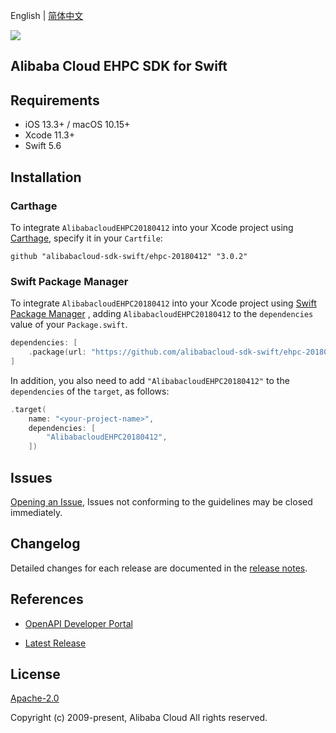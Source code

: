 English | [简体中文](README-CN.md)

![](https://aliyunsdk-pages.alicdn.com/icons/AlibabaCloud.svg)

## Alibaba Cloud EHPC SDK for Swift

## Requirements

- iOS 13.3+ / macOS 10.15+
- Xcode 11.3+
- Swift 5.6

## Installation

### Carthage

To integrate `AlibabacloudEHPC20180412` into your Xcode project using [Carthage](https://github.com/Carthage/Carthage), specify it in your `Cartfile`:

```ogdl
github "alibabacloud-sdk-swift/ehpc-20180412" "3.0.2"
```

### Swift Package Manager

To integrate `AlibabacloudEHPC20180412` into your Xcode project using [Swift Package Manager](https://swift.org/package-manager/) , adding `AlibabacloudEHPC20180412` to the `dependencies` value of your `Package.swift`.

```swift
dependencies: [
    .package(url: "https://github.com/alibabacloud-sdk-swift/ehpc-20180412.git", from: "3.0.2")
]
```

In addition, you also need to add `"AlibabacloudEHPC20180412"` to the `dependencies` of the `target`, as follows:

```swift
.target(
    name: "<your-project-name>",
    dependencies: [
        "AlibabacloudEHPC20180412",
    ])
```

## Issues

[Opening an Issue](https://github.com/alibabacloud-sdk-swift/ehpc-20180412/issues/new), Issues not conforming to the guidelines may be closed immediately.

## Changelog

Detailed changes for each release are documented in the [release notes](./ChangeLog.txt).

## References

* [OpenAPI Developer Portal](https://next.api.alibabacloud.com/home)
- [Latest Release](https://github.com/alibabacloud-sdk-swift/ehpc-20180412)

## License

[Apache-2.0](http://www.apache.org/licenses/LICENSE-2.0)

Copyright (c) 2009-present, Alibaba Cloud All rights reserved.
